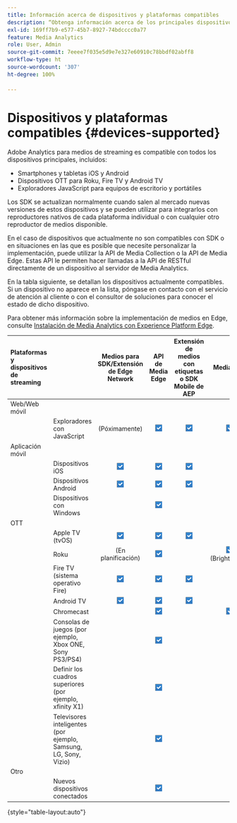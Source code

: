 ```yaml
---
title: Información acerca de dispositivos y plataformas compatibles
description: “Obtenga información acerca de los principales dispositivos, como iOS, Android, dispositivos OTT y exploradores JavaScript que Adobe Analytics for Streaming Media admite”.
exl-id: 169ff7b9-e577-45b7-8927-74bdcccc0a77
feature: Media Analytics
role: User, Admin
source-git-commit: 7eeee7f035e5d9e7e327e60910c78bbdf02abff8
workflow-type: ht
source-wordcount: '307'
ht-degree: 100%

---
```


# Dispositivos y plataformas compatibles {#devices-supported}

Adobe Analytics para medios de streaming es compatible con todos los dispositivos principales, incluidos:

* Smartphones y tabletas iOS y Android
* Dispositivos OTT para Roku, Fire TV y Android TV
* Exploradores JavaScript para equipos de escritorio y portátiles

Los SDK se actualizan normalmente cuando salen al mercado nuevas versiones de estos dispositivos y se pueden utilizar para integrarlos con reproductores nativos de cada plataforma individual o con cualquier otro reproductor de medios disponible.

En el caso de dispositivos que actualmente no son compatibles con SDK o en situaciones en las que es posible que necesite personalizar la implementación, puede utilizar la API de Media Collection o la API de Media Edge. Estas API le permiten hacer llamadas a la API de RESTful directamente de un dispositivo al servidor de Media Analytics.

En la tabla siguiente, se detallan los dispositivos actualmente compatibles. Si un dispositivo no aparece en la lista, póngase en contacto con el servicio de atención al cliente o con el consultor de soluciones para conocer el estado de dicho dispositivo.

Para obtener más información sobre la implementación de medios en Edge, consulte [Instalación de Media Analytics con Experience Platform Edge](/help/implementation/edge/implementation-edge.md).

| Plataformas y dispositivos de streaming | | Medios para SDK/Extensión de Edge Network | API de Media Edge | Extensión de medios con etiquetas o SDK Mobile de AEP | Media SDK | API de Media Collection |
|:---|:---|:---:|:---:|:---:|:---:|:---:|
| Web/Web móvil | | | | | |
| | Exploradores con JavaScript | (Póximamente) | ![Admitido](/help/assets/icon-blue-check.png) | ![Admitido](/help/assets/icon-blue-check.png) | ![Admitido](/help/assets/icon-blue-check.png) | ![Admitido](/help/assets/icon-blue-check.png) |
| Aplicación móvil | | | | | |
| | Dispositivos iOS | ![Admitido](/help/assets/icon-blue-check.png) | ![Admitido](/help/assets/icon-blue-check.png) | ![Admitido](/help/assets/icon-blue-check.png) | | ![Admitido](/help/assets/icon-blue-check.png) | |
| | Dispositivos Android | ![Admitido](/help/assets/icon-blue-check.png) | ![Admitido](/help/assets/icon-blue-check.png) | ![Admitido](/help/assets/icon-blue-check.png) | | ![Admitido](/help/assets/icon-blue-check.png) |
| | Dispositivos con Windows | | ![Admitido](/help/assets/icon-blue-check.png) | | | ![Admitido](/help/assets/icon-blue-check.png) |
| OTT | | | | | | |
| | Apple TV (tvOS) | ![Admitido](/help/assets/icon-blue-check.png) | ![Admitido](/help/assets/icon-blue-check.png) | ![Admitido](/help/assets/icon-blue-check.png) | | ![Admitido](/help/assets/icon-blue-check.png) |
| | Roku | (En planificación) | ![Admitido](/help/assets/icon-blue-check.png) | | ![Admitido](/help/assets/icon-blue-check.png)<br>(BrightScript) | ![Admitido](/help/assets/icon-blue-check.png)<br>(nativo) |
| | Fire TV (sistema operativo Fire) | ![Admitido](/help/assets/icon-blue-check.png) | ![Admitido](/help/assets/icon-blue-check.png) | ![Admitido](/help/assets/icon-blue-check.png) | | ![Admitido](/help/assets/icon-blue-check.png) |
| | Android TV | ![Admitido](/help/assets/icon-blue-check.png) | ![Admitido](/help/assets/icon-blue-check.png) | ![Admitido](/help/assets/icon-blue-check.png) | | ![Admitido](/help/assets/icon-blue-check.png) |
| | Chromecast | | ![Admitido](/help/assets/icon-blue-check.png) | | ![Admitido](/help/assets/icon-blue-check.png) | ![Admitido](/help/assets/icon-blue-check.png) |
| | Consolas de juegos (por ejemplo, Xbox ONE, Sony PS3/PS4) | | ![Admitido](/help/assets/icon-blue-check.png) | | | ![Admitido](/help/assets/icon-blue-check.png) |
| | Definir los cuadros superiores (por ejemplo, xfinity X1) | | ![Admitido](/help/assets/icon-blue-check.png) | | | ![Admitido](/help/assets/icon-blue-check.png) |
| | Televisores inteligentes (por ejemplo, Samsung, LG, Sony, Vizio) | | ![Admitido](/help/assets/icon-blue-check.png) | | | ![Admitido](/help/assets/icon-blue-check.png) |
| Otro | | | | | | |
| | Nuevos dispositivos conectados | | ![Admitido](/help/assets/icon-blue-check.png) | | | ![Admitido](/help/assets/icon-blue-check.png) |

{style="table-layout:auto"}
